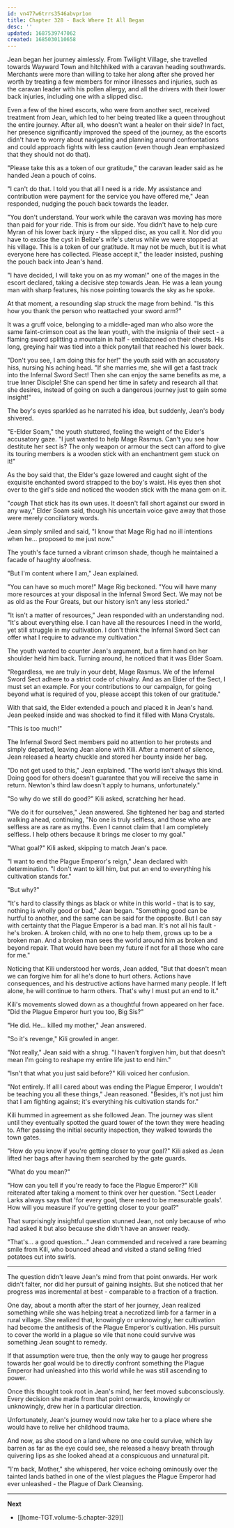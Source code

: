 ```yaml
---
id: vn477w6trrs3546abvpr1on
title: Chapter 328 - Back Where It All Began
desc: ''
updated: 1687539747062
created: 1685030110658
---
```


Jean began her journey aimlessly. From Twilight Village, she travelled towards Wayward Town and hitchhiked with a caravan heading southwards. Merchants were more than willing to take her along after she proved her worth by treating a few members for minor illnesses and injuries, such as the caravan leader with his pollen allergy, and all the drivers with their lower back injuries, including one with a slipped disc.

Even a few of the hired escorts, who were from another sect, received treatment from Jean, which led to her being treated like a queen throughout the entire journey. After all, who doesn't want a healer on their side? In fact, her presence significantly improved the speed of the journey, as the escorts didn't have to worry about navigating and planning around confrontations and could approach fights with less caution (even though Jean emphasized that they should not do that).

"Please take this as a token of our gratitude," the caravan leader said as he handed Jean a pouch of coins.

"I can't do that. I told you that all I need is a ride. My assistance and contribution were payment for the service you have offered me," Jean responded, nudging the pouch back towards the leader.

"You don't understand. Your work while the caravan was moving has more than paid for your ride. This is from our side. You didn't have to help cure Myran of his lower back injury - the slipped disc, as you call it. Nor did you have to excise the cyst in Belize's wife's uterus while we were stopped at his village. This is a token of our gratitude. It may not be much, but it is what everyone here has collected. Please accept it," the leader insisted, pushing the pouch back into Jean's hand.

"I have decided, I will take you on as my woman!" one of the mages in the escort declared, taking a decisive step towards Jean. He was a lean young man with sharp features, his nose pointing towards the sky as he spoke.

At that moment, a resounding slap struck the mage from behind. "Is this how you thank the person who reattached your sword arm?"

It was a gruff voice, belonging to a middle-aged man who also wore the same faint-crimson coat as the lean youth, with the insignia of their sect - a flaming sword splitting a mountain in half - emblazoned on their chests. His long, greying hair was tied into a thick ponytail that reached his lower back.

"Don't you see, I am doing this for her!" the youth said with an accusatory hiss, nursing his aching head. "If she marries me, she will get a fast track into the Infernal Sword Sect! Then she can enjoy the same benefits as me, a true Inner Disciple! She can spend her time in safety and research all that she desires, instead of going on such a dangerous journey just to gain some insight!"

The boy's eyes sparkled as he narrated his idea, but suddenly, Jean's body shivered.

"E-Elder Soam," the youth stuttered, feeling the weight of the Elder's accusatory gaze. "I just wanted to help Mage Rasmus. Can't you see how destitute her sect is? The only weapon or armour the sect can afford to give its touring members is a wooden stick with an enchantment gem stuck on it!"

As the boy said that, the Elder's gaze lowered and caught sight of the exquisite enchanted sword strapped to the boy's waist. His eyes then shot over to the girl's side and noticed the wooden stick with the mana gem on it.

"*cough* That stick has its own uses. It doesn't fall short against our sword in any way," Elder Soam said, though his uncertain voice gave away that those were merely conciliatory words.

Jean simply smiled and said, "I know that Mage Rig had no ill intentions when he... proposed to me just now."

The youth's face turned a vibrant crimson shade, though he maintained a facade of haughty aloofness.

"But I'm content where I am," Jean explained.

"You can have so much more!" Mage Rig beckoned. "You will have many more resources at your disposal in the Infernal Sword Sect. We may not be as old as the Four Greats, but our history isn't any less storied."

"It isn't a matter of resources," Jean responded with an understanding nod. "It's about everything else. I can have all the resources I need in the world, yet still struggle in my cultivation. I don't think the Infernal Sword Sect can offer what I require to advance my cultivation."

The youth wanted to counter Jean's argument, but a firm hand on her shoulder held him back. Turning around, he noticed that it was Elder Soam.

"Regardless, we are truly in your debt, Mage Rasmus. We of the Infernal Sword Sect adhere to a strict code of chivalry. And as an Elder of the Sect, I must set an example. For your contributions to our campaign, for going beyond what is required of you, please accept this token of our gratitude."

With that said, the Elder extended a pouch and placed it in Jean's hand. Jean peeked inside and was shocked to find it filled with Mana Crystals.

"This is too much!"

The Infernal Sword Sect members paid no attention to her protests and simply departed, leaving Jean alone with Kili. After a moment of silence, Jean released a hearty chuckle and stored her bounty inside her bag.

"Do not get used to this," Jean explained. "The world isn't always this kind. Doing good for others doesn't guarantee that you will receive the same in return. Newton's third law doesn't apply to humans, unfortunately."

"So why do we still do good?" Kili asked, scratching her head.

"We do it for ourselves," Jean answered. She tightened her bag and started walking ahead, continuing, "No one is truly selfless, and those who are selfless are as rare as myths. Even I cannot claim that I am completely selfless. I help others because it brings me closer to my goal."

"What goal?" Kili asked, skipping to match Jean's pace.

"I want to end the Plague Emperor's reign," Jean declared with determination. "I don't want to kill him, but put an end to everything his cultivation stands for."

"But why?"

"It's hard to classify things as black or white in this world - that is to say, nothing is wholly good or bad," Jean began. "Something good can be hurtful to another, and the same can be said for the opposite. But I can say with certainty that the Plague Emperor is a bad man. It's not all his fault - he's broken. A broken child, with no one to help them, grows up to be a broken man. And a broken man sees the world around him as broken and beyond repair. That would have been my future if not for all those who care for me."

Noticing that Kili understood her words, Jean added, "But that doesn't mean we can forgive him for all he's done to hurt others. Actions have consequences, and his destructive actions have harmed many people. If left alone, he will continue to harm others. That's why I must put an end to it."

Kili's movements slowed down as a thoughtful frown appeared on her face. "Did the Plague Emperor hurt you too, Big Sis?"

"He did. He... killed my mother," Jean answered.

"So it's revenge," Kili growled in anger.

"Not really," Jean said with a shrug. "I haven't forgiven him, but that doesn't mean I'm going to reshape my entire life just to end him."

"Isn't that what you just said before?" Kili voiced her confusion.

"Not entirely. If all I cared about was ending the Plague Emperor, I wouldn't be teaching you all these things," Jean reasoned. "Besides, it's not just him that I am fighting against; it's everything his cultivation stands for."

Kili hummed in agreement as she followed Jean. The journey was silent until they eventually spotted the guard tower of the town they were heading to. After passing the initial security inspection, they walked towards the town gates.

"How do you know if you're getting closer to your goal?" Kili asked as Jean lifted her bags after having them searched by the gate guards.

"What do you mean?"

"How can you tell if you're ready to face the Plague Emperor?" Kili reiterated after taking a moment to think over her question. "Sect Leader Larks always says that 'for every goal, there need to be measurable goals'. How will you measure if you're getting closer to your goal?"

That surprisingly insightful question stunned Jean, not only because of who had asked it but also because she didn't have an answer ready.

"That's... a good question..." Jean commended and received a rare beaming smile from Kili, who bounced ahead and visited a stand selling fried potatoes cut into swirls.

____

The question didn't leave Jean's mind from that point onwards. Her work didn't falter, nor did her pursuit of gaining insights. But she noticed that her progress was incremental at best - comparable to a fraction of a fraction.

One day, about a month after the start of her journey, Jean realized something while she was helping treat a necrotized limb for a farmer in a rural village. She realized that, knowingly or unknowingly, her cultivation had become the antithesis of the Plague Emperor's cultivation. His pursuit to cover the world in a plague so vile that none could survive was something Jean sought to remedy.

If that assumption were true, then the only way to gauge her progress towards her goal would be to directly confront something the Plague Emperor had unleashed into this world while he was still ascending to power.

Once this thought took root in Jean's mind, her feet moved subconsciously. Every decision she made from that point onwards, knowingly or unknowingly, drew her in a particular direction.

Unfortunately, Jean's journey would now take her to a place where she would have to relive her childhood trauma.

And now, as she stood on a land where no one could survive, which lay barren as far as the eye could see, she released a heavy breath through quivering lips as she looked ahead at a conspicuous and unnatural pit.

"I'm back, Mother," she whispered, her voice echoing ominously over the tainted lands bathed in one of the vilest plagues the Plague Emperor had ever unleashed - the Plague of Dark Cleansing.

____

**Next**
* [[home-TGT.volume-5.chapter-329]]